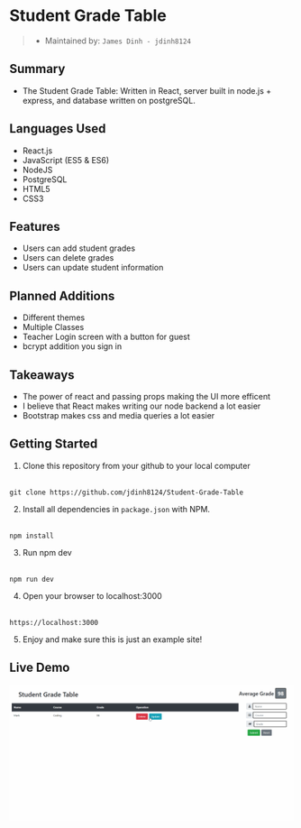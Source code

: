 # Student Grade Table

> - Maintained by: `James Dinh - jdinh8124`


## Summary
- The Student Grade Table: Written in React, server built in node.js + express, and database written on postgreSQL.

## Languages Used
- React.js
- JavaScript (ES5 & ES6)
- NodeJS
- PostgreSQL
- HTML5
- CSS3

## Features
- Users can add student grades
- Users can delete grades
- Users can update student information

## Planned Additions
- Different themes
- Multiple Classes
- Teacher Login screen with a button for guest
- bcrypt addition you sign in

## Takeaways
- The power of react and passing props making the UI more efficent
- I believe that React makes writing our node backend a lot easier
- Bootstrap makes css and media queries a lot easier 

## Getting Started

1. Clone this repository from your github to your local computer
```

git clone https://github.com/jdinh8124/Student-Grade-Table

```
2. Install all dependencies in `package.json` with NPM.
```

npm install

```
3. Run npm dev
``` 

npm run dev

```
4. Open your browser to localhost:3000
```  

https://localhost:3000 

```
5. Enjoy and make sure this is just an example site!

## Live Demo
![Student Grade Table](demo.gif)
